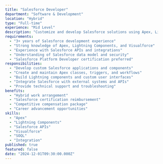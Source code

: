 ```yaml
---
title: "Salesforce Developer"
department: "Software & Development"
location: "Hybrid"
type: "Full-time"
experience: "Mid Level"
description: "Customize and develop Salesforce solutions using Apex, Lightning, and integrations. Build custom applications and workflows to enhance CRM functionality."
requirements:
  - "3+ years of Salesforce development experience"
  - "Strong knowledge of Apex, Lightning Components, and Visualforce"
  - "Experience with Salesforce APIs and integrations"
  - "Understanding of Salesforce data model and security"
  - "Salesforce Platform Developer certification preferred"
responsibilities:
  - "Develop custom Salesforce applications and components"
  - "Create and maintain Apex classes, triggers, and workflows"
  - "Build Lightning components and custom user interfaces"
  - "Integrate Salesforce with external systems and APIs"
  - "Provide technical support and troubleshooting"
benefits:
  - "Hybrid work arrangement"
  - "Salesforce certification reimbursement"
  - "Competitive compensation package"
  - "Career advancement opportunities"
skills:
  - "Apex"
  - "Lightning Components"
  - "Salesforce APIs"
  - "Visualforce"
  - "SOQL"
  - "Integration"
published: true
featured: false
date: "2024-12-01T09:30:00.000Z"
---
```

